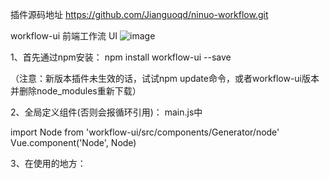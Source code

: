 插件源码地址 https://github.com/Jianguoqd/ninuo-workflow.git

workflow-ui 前端工作流 UI
![image](https://github.com/Jianguoqd/ninuo-workflow/blob/main/doc/img/workflow-ui.png)

1、首先通过npm安装： npm install workflow-ui --save

（注意：新版本插件未生效的话，试试npm update命令，或者workflow-ui版本并删除node_modules重新下载）

2、全局定义组件(否则会报循环引用)：
main.js中

import Node from 'workflow-ui/src/components/Generator/node'
Vue.component('Node', Node)

3、在使用的地方：










